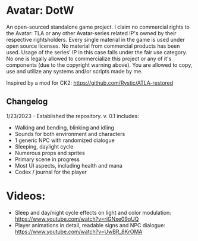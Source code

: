 # Avatar: DotW

An open-sourced standalone game project. I claim no commercial rights to the Avatar: TLA or any other Avatar-series related IP's owned by their respective rightsholders. Every single material in the game is used under open source licenses. No material from commercial products has been used. Usage of the series' IP in this case falls under the fair use category. No one is legally allowed to commercialize this project or any of it's components (due to the copyright warning above). You are allowed to copy, use and utilize any systems and/or scripts made by me.

Inspired by a mod for CK2: https://github.com/Rystic/ATLA-restored

## Changelog

1/23/2023 - Established the repository.
v. 0.1 includes:
- Walking and bending, blinking and idling
- Sounds for both environment and characters
- 1 generic NPC with randomized dialogue
- Sleeping, daylight cycle
- Numerous props and sprites
- Primary scene in progress
- Most UI aspects, including health and mana
- Codex / journal for the player
# Videos:
- Sleep and day/night cycle effects on light and color modulation:
  https://www.youtube.com/watch?v=riGNxe09qUQ
- Player animations in detail, readable signs and NPC dialogue:
  https://www.youtube.com/watch?v=UwBR_8KrOMA
